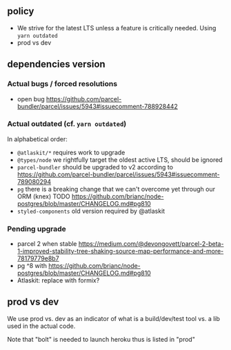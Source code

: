 
## policy

* We strive for the latest LTS unless a feature is critically needed. Using `yarn outdated`
* prod vs dev


## dependencies version

### Actual bugs / forced resolutions

* open bug https://github.com/parcel-bundler/parcel/issues/5943#issuecomment-788928442

### Actual outdated (cf. `yarn outdated`)

In alphabetical order:
* `@atlaskit/*` requires work to upgrade
* `@types/node` we rightfully target the oldest active LTS, should be ignored
* `parcel-bundler` should be upgraded to v2 according to https://github.com/parcel-bundler/parcel/issues/5943#issuecomment-789080294
* `pg` there is a breaking change that we can't overcome yet through our ORM (knex) TODO https://github.com/brianc/node-postgres/blob/master/CHANGELOG.md#pg810
* `styled-components` old version required by @atlaskit

### Pending upgrade

* parcel 2 when stable https://medium.com/@devongovett/parcel-2-beta-1-improved-stability-tree-shaking-source-map-performance-and-more-78179779e8b7
* pg ^8 with https://github.com/brianc/node-postgres/blob/master/CHANGELOG.md#pg810
* Atlaskit: replace with formix?

## prod vs dev

We use prod vs. dev as an indicator of what is a build/dev/test tool vs. a lib used in the actual code.

Note that "bolt" is needed to launch heroku thus is listed in "prod"
